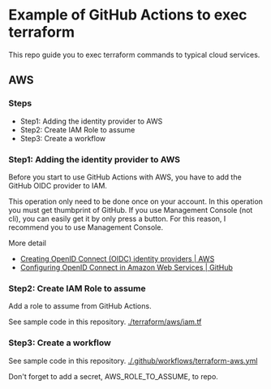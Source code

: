 # Example of GitHub Actions to exec terraform
This repo guide you to exec terraform commands to typical cloud services.

## AWS

### Steps
- Step1: Adding the identity provider to AWS
- Step2: Create IAM Role to assume
- Step3: Create a workflow

### Step1: Adding the identity provider to AWS
Before you start to use GitHub Actions with AWS, you have to add the GitHub OIDC provider to IAM.

This operation only need to be done once on your account. In this operation you must get thumbprint of GitHub. If you use Management Console (not cli), you can easily get it by only press a button. For this reason, I recommend you to use Management Console.

More detail
- [Creating OpenID Connect (OIDC) identity providers | AWS](https://docs.aws.amazon.com/IAM/latest/UserGuide/id_roles_providers_create_oidc.html)
- [Configuring OpenID Connect in Amazon Web Services | GitHub](https://docs.github.com/en/actions/deployment/security-hardening-your-deployments/configuring-openid-connect-in-amazon-web-services)

### Step2: Create IAM Role to assume
Add a role to assume from GitHub Actions.

See sample code in this repository.
[./terraform/aws/iam.tf](./terraform/aws/iam.tf)

### Step3: Create a workflow
See sample code in this repository.
[./.github/workflows/terraform-aws.yml](./.github/workflows/terraform-aws.yml)

Don't forget to add a secret, AWS_ROLE_TO_ASSUME, to repo.
